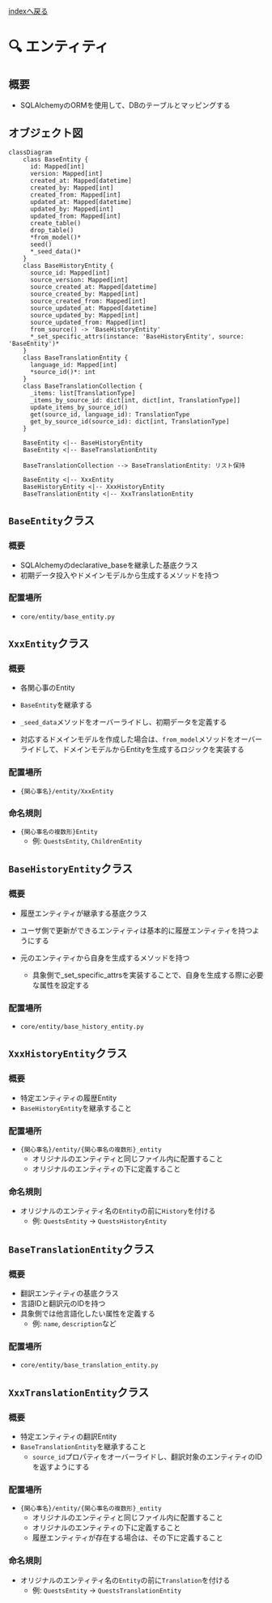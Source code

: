 [indexへ戻る](../index.md)
# 🔍 エンティティ

## 概要
- SQLAlchemyのORMを使用して、DBのテーブルとマッピングする

## オブジェクト図
```mermaid
classDiagram
    class BaseEntity {
      id: Mapped[int]
      version: Mapped[int]
      created_at: Mapped[datetime]
      created_by: Mapped[int]
      created_from: Mapped[int]
      updated_at: Mapped[datetime]
      updated_by: Mapped[int]
      updated_from: Mapped[int]
      create_table()
      drop_table()
      *from_model()*
      seed()
      *_seed_data()*
    }
    class BaseHistoryEntity {
      source_id: Mapped[int]
      source_version: Mapped[int]
      source_created_at: Mapped[datetime]
      source_created_by: Mapped[int]
      source_created_from: Mapped[int]
      source_updated_at: Mapped[datetime]
      source_updated_by: Mapped[int]
      source_updated_from: Mapped[int]
      from_source() -> 'BaseHistoryEntity'
      *_set_specific_attrs(instance: 'BaseHistoryEntity', source: 'BaseEntity')*
    }
    class BaseTranslationEntity {
      language_id: Mapped[int]
      *source_id()*: int
    }
    class BaseTranslationCollection {
      _items: list[TranslationType]
      _items_by_source_id: dict[int, dict[int, TranslationType]]
      update_items_by_source_id()
      get(source_id, language_id): TranslationType
      get_by_source_id(source_id): dict[int, TranslationType]
    }

    BaseEntity <|-- BaseHistoryEntity
    BaseEntity <|-- BaseTranslationEntity

    BaseTranslationCollection --> BaseTranslationEntity: リスト保持

    BaseEntity <|-- XxxEntity
    BaseHistoryEntity <|-- XxxHistoryEntity
    BaseTranslationEntity <|-- XxxTranslationEntity
```

## `BaseEntity`クラス
### 概要
- SQLAlchemyのdeclarative_baseを継承した基底クラス
- 初期データ投入やドメインモデルから生成するメソッドを持つ

### 配置場所
- `core/entity/base_entity.py`

## `XxxEntity`クラス
### 概要
- 各関心事のEntity
- `BaseEntity`を継承する

- `_seed_data`メソッドをオーバーライドし、初期データを定義する

- 対応するドメインモデルを作成した場合は、`from_model`メソッドをオーバーライドして、ドメインモデルからEntityを生成するロジックを実装する

### 配置場所
- `{関心事名}/entity/XxxEntity`

### 命名規則
- `{関心事名の複数形}Entity`
  - 例: `QuestsEntity`, `ChildrenEntity`

## `BaseHistoryEntity`クラス
### 概要
- 履歴エンティティが継承する基底クラス
- ユーザ側で更新ができるエンティティは基本的に履歴エンティティを持つようにする

- 元のエンティティから自身を生成するメソッドを持つ
  - 具象側で_set_specific_attrsを実装することで、自身を生成する際に必要な属性を設定する

### 配置場所
- `core/entity/base_history_entity.py`

## `XxxHistoryEntity`クラス
### 概要
- 特定エンティティの履歴Entity
- `BaseHistoryEntity`を継承すること

### 配置場所
- `{関心事名}/entity/{関心事名の複数形}_entity`
  - オリジナルのエンティティと同じファイル内に配置すること
  - オリジナルのエンティティの下に定義すること

### 命名規則
- オリジナルのエンティティ名の`Entity`の前に`History`を付ける
  - 例: `QuestsEntity` → `QuestsHistoryEntity`

## `BaseTranslationEntity`クラス
### 概要
- 翻訳エンティティの基底クラス
- 言語IDと翻訳元のIDを持つ
- 具象側では他言語化したい属性を定義する
  - 例: `name`, `description`など

### 配置場所
- `core/entity/base_translation_entity.py`

## `XxxTranslationEntity`クラス
### 概要
- 特定エンティティの翻訳Entity
- `BaseTranslationEntity`を継承すること
  - `source_id`プロパティをオーバーライドし、翻訳対象のエンティティのIDを返すようにする

### 配置場所
- `{関心事名}/entity/{関心事名の複数形}_entity`
  - オリジナルのエンティティと同じファイル内に配置すること
  - オリジナルのエンティティの下に定義すること
  - 履歴エンティティが存在する場合は、その下に定義すること

### 命名規則
- オリジナルのエンティティ名の`Entity`の前に`Translation`を付ける
  - 例: `QuestsEntity` → `QuestsTranslationEntity`
